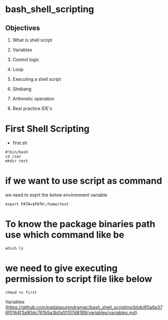 # bash_shell_scripting

## Objectives

1) What is shell script 

2) Variables

3) Control logic

4) Loop

5) Executing a shell script

6) Shebang

7) Arthmetic operation

8) Best practice IDE's


# First Shell Scripting
- first.sh
```
#!bin/bash
cd /var
mkdir test
```

# if we want to use script as command 
we need to exprt the below environment variable
```
export PATH=$PATH:/home/test

```

# To know the package binaries path use which command like be

```
which ls
```

# we need to give executing permission to script file like below 
```
chmod +x first
```

Variables (https://github.com/padalasurendramac/bash_shell_scripting/blob/65a6a376f0164f3a90dc761b5a3b0a10107d8189/variables/variables.md).





